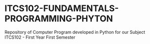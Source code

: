 # ITCS102-FUNDAMENTALS-PROGRAMMING-PHYTON
Repository of Computer Program developed in Python for our Subject ITCS102 - First Year First Semester
